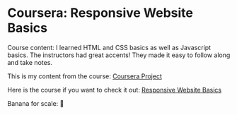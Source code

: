 # Coursera: Responsive Website Basics

Course content: I learned HTML and CSS basics as well as Javascript basics. 
The instructors had great accents! They made it easy to follow along and take notes. 

This is my content from the course: 
[Coursera Project](https://ashattack.github.io/Coursera-Responsive-Web-Basics/index.html)

Here is the course if you want to check it out: 
[Responsive Website Basics](https://www.coursera.org/learn/website-coding/home/welcome)

Banana for scale: 
:banana:
